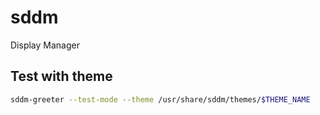 # sddm

Display Manager

## Test with theme

```sh
sddm-greeter --test-mode --theme /usr/share/sddm/themes/$THEME_NAME
```
